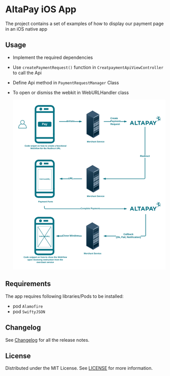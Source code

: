 # AltaPay iOS App

The project contains a set of examples of how to display our payment page in an iOS native app

## Usage 

 - Implement the required dependencies
 - Use `createPaymentRequest()` function in `CreatpaymentApiViewController` to call the Api 
 - Define Api method in `PaymentRequestManager` Class
 - To open or dismiss the webkit in WebURLHandler class

    ![CodeSnippetMobile](docs/codesnippet-mobile.png)
 
## Requirements

  The app requires following libraries/Pods to be installed:

  - pod `Alamofire`
  - pod `SwiftyJSON`

## Changelog

See [Changelog](CHANGELOG.md) for all the release notes.

## License

Distributed under the MIT License. See [LICENSE](LICENSE) for more information.